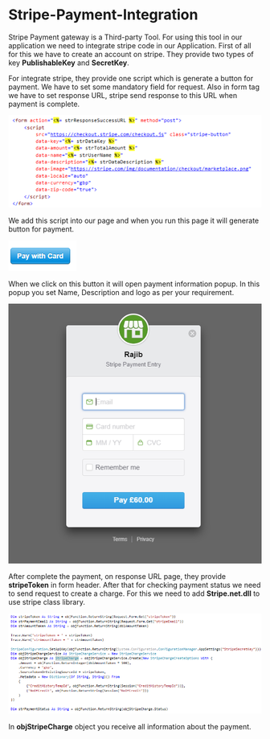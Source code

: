 # Stripe-Payment-Integration

Stripe Payment gateway is a Third-party Tool. For using this tool in our application we need to integrate stripe code in our Application. First of all for this we have to create an account on stripe. They provide two types of key <b>PublishableKey</b> and <b>SecretKey</b>. 

For integrate stripe, they provide one script which is generate a button for payment. We have to set some mandatory field for request. Also in form tag we have to set response URL, stripe send response to this URL when payment is complete.

![Stripe screen](https://github.com/rajibsahani29/Stripe-Payment-Integration/blob/master/1.png?raw=true "Stripe screen")

We add this script into our page and when you run this page it will generate button for payment.

![Stripe screen](https://github.com/rajibsahani29/Stripe-Payment-Integration/blob/master/2.png?raw=true "Stripe screen")


When we click on this button it will open payment information popup. In this popup you set Name, Description and logo as per your requirement.

![Stripe screen](https://github.com/rajibsahani29/Stripe-Payment-Integration/blob/master/3.png?raw=true "Stripe screen")


After complete the payment, on response URL page, they provide <b>stripeToken</b> in form header.
After that for checking payment status we need to send request to create a charge. For this we need to add <b>Stripe.net.dll</b> to use stripe class library.

![Stripe screen](https://github.com/rajibsahani29/Stripe-Payment-Integration/blob/master/4.png?raw=true "Stripe screen")


In <b>objStripeCharge</b> object you receive all information about the payment.
